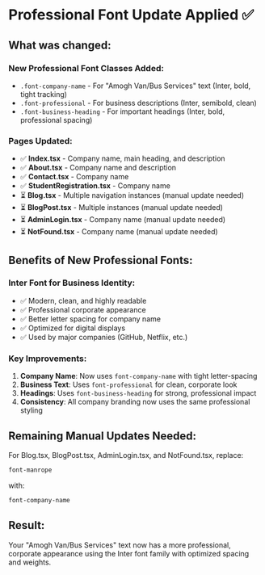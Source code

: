 # Professional Font Update Applied ✅

## What was changed:

### **New Professional Font Classes Added:**

- `.font-company-name` - For "Amogh Van/Bus Services" text (Inter, bold, tight tracking)
- `.font-professional` - For business descriptions (Inter, semibold, clean)
- `.font-business-heading` - For important headings (Inter, bold, professional spacing)

### **Pages Updated:**

- ✅ **Index.tsx** - Company name, main heading, and description
- ✅ **About.tsx** - Company name and description
- ✅ **Contact.tsx** - Company name
- ✅ **StudentRegistration.tsx** - Company name
- ⏳ **Blog.tsx** - Multiple navigation instances (manual update needed)
- ⏳ **BlogPost.tsx** - Multiple instances (manual update needed)
- ⏳ **AdminLogin.tsx** - Company name (manual update needed)
- ⏳ **NotFound.tsx** - Company name (manual update needed)

## **Benefits of New Professional Fonts:**

### **Inter Font for Business Identity:**

- ✅ Modern, clean, and highly readable
- ✅ Professional corporate appearance
- ✅ Better letter spacing for company name
- ✅ Optimized for digital displays
- ✅ Used by major companies (GitHub, Netflix, etc.)

### **Key Improvements:**

1. **Company Name**: Now uses `font-company-name` with tight letter-spacing
2. **Business Text**: Uses `font-professional` for clean, corporate look
3. **Headings**: Uses `font-business-heading` for strong, professional impact
4. **Consistency**: All company branding now uses the same professional styling

## **Remaining Manual Updates Needed:**

For Blog.tsx, BlogPost.tsx, AdminLogin.tsx, and NotFound.tsx, replace:

```css
font-manrope
```

with:

```css
font-company-name
```

## **Result:**

Your "Amogh Van/Bus Services" text now has a more professional, corporate appearance using the Inter font family with optimized spacing and weights.
